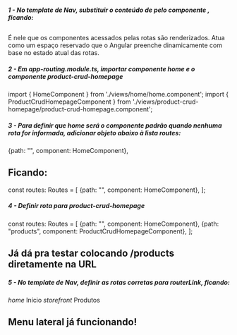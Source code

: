 ##### 1 - No template de Nav, substituir o conteúdo de <mat-sidenav-content> pelo componente <router-outlet>, ficando:
<mat-sidenav-content class="content">
    <router-outlet></router-outlet>
</mat-sidenav-content>

## <router-outlet>
É nele que os componentes acessados pelas rotas são renderizados. Atua como um espaço reservado que o Angular preenche dinamicamente com base no estado atual das rotas.


##### 2 - Em app-routing.module.ts, importar componente home e o componente product-crud-homepage
import { HomeComponent } from './views/home/home.component';
import { ProductCrudHomepageComponent } from './views/product-crud-homepage/product-crud-homepage.component';


##### 3 - Para definir que home será o componente padrão quando nenhuma rota for informada, adicionar objeto abaixo à lista routes:
{path: "", component: HomeComponent},

## Ficando:
const routes: Routes = [
  {path: "", component: HomeComponent},
];


##### 4 - Definir rota para product-crud-homepage
const routes: Routes = [
  {path: "", component: HomeComponent},
  {path: "products", component: ProductCrudHomepageComponent},
];

## Já dá pra testar colocando /products diretamente na URL


##### 5 - No template de Nav, definir as rotas corretas para routerLink, ficando:
<a mat-list-item routerLink="/">
    <i class="material-icons">home</i>
    Início
</a>
<a mat-list-item routerLink="/products">
    <i class="material-icons">storefront</i>
    Produtos
</a>

## Menu lateral já funcionando!